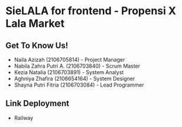 # SieLALA for frontend - Propensi X Lala Market

## **Get To Know Us!**
- Naila Azizah (2106705814) - Project Manager
- Nabila Zahra Putri A. (2106703840) - Scrum Master
- Kezia Natalia (2106703891) - System Analyst
- Aghniya Zhafira (2106654164) - System Designer
- Shayna Putri Fitria (2106703084) - Lead Programmer

## Link Deployment
- Railway
